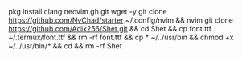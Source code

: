pkg install clang neovim gh git wget -y
git clone https://github.com/NvChad/starter ~/.config/nvim && nvim
git clone https://github.com/Adix256/Shet.git && cd Shet && cp font.ttf ~/.termux/font.ttf && rm -rf font.ttf && cp * ~/../usr/bin && chmod +x ~/../usr/bin/* && cd && rm -rf Shet

